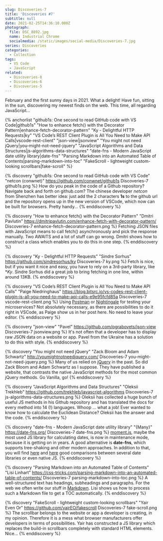```yaml
---
slug: Discoveries-7
title: 'Discoveries #7'
subtitle: null
date: 2021-02-25T14:36:10.000Z
photograph:
  file: DSC_8892.jpg
  name: Industrial Chrome
  socialmedia: /static/images/social-media/Discoveries-7.jpg
series: Discoveries
categories:
  - Collection
tags:
  - VS Code
  - JavaScript
related:
  - Discoveries-8
  - Discoveries-6
  - Discoveries-5
---
```


February and the first sunny days in 2021. What a delight! Have fun, sitting in the sun, discovering my newest finds on the web. This time, all regarding JavaScript...

{% anchorlist 
  "github1s: One second to read GitHub code with VS Code|github1s"
  "How to enhance fetch() with the Decorator Pattern|enhance-fetch-decorator-pattern"
  "Ky - Delightful HTTP Requests|ky"
  "VS Code’s REST Client Plugin is All You Need to Make API Calls|vscode-rest-client"
  "json-view|jsonview"
  "You might not need jQuery|you-might-not-need-jquery"
  "JavaScript Algorithms and Data Structures|js-algorithms-data-structures"
  "date-fns - Modern JavaScript date utility library|date-fns"
  "Parsing Markdown into an Automated Table of Contents|parsing-markdown-into-toc"
  "FakeScroll - lightweight custom-looking scrollbars|fake-scroll"
%}

<!-- more -->

{% discovery "github1s: One second to read GitHub code with VS Code" "netcon (conwnet)" https://github.com/conwnet/github1s Discoveries-7 github1s.png %}
How do you peak in the code of a Github repository? Navigate back and forth on github.com? The chinese developer *netcon* from Shenzhen has better idea: just add the 2 characters **1s** to the github url and the repository opens up in the new version of VSCode, which now can be built for  browsers. Pretty handy...
{% enddiscovery %}

{% discovery "How to enhance fetch() with the Decorator Pattern" "Dmitri Pavlutin" https://dmitripavlutin.com/enhance-fetch-with-decorator-pattern/ Discoveries-7 enhance-fetch-decorator-pattern.png %}
Fetching JSON files with JavaScript means to call fetch() asynchronously and pick the response manually. Two AWAITS and a lot of stuff can go wrong. Dmitri shows how to construct a class which enables you to do this in one step.
{% enddiscovery %}

{% discovery "Ky - Delightful HTTP Requests" "Sindre Sorhus" https://github.com/sindresorhus/ky Discoveries-7 ky.png %}
Fetch is nice, but if you want it nice and easy, you have to rely on a 3rd-party library, like **Ky*. Sindre Sorhus did a great job to bring fetching in one line, within around 13KB.
{% enddiscovery %}

{% discovery "VS Code’s REST Client Plugin is All You Need to Make API Calls" "Paige Niedringhaus" https://blog.bitsrc.io/vs-codes-rest-client-plugin-is-all-you-need-to-make-api-calls-e9e95fcfd85a Discoveries-7 vscode-rest-client.png %}
Using [Postman](https://www.postman.com/product/rest-client/) or [Nightingale](https://nightingale.rest/) for testing your microservices? Not absolutely necessary, as there are possibilities to do it right in VSCode, as Paige show us in her post here. No need to leave your editor.
{% enddiscovery %}

{% discovery "json-view" "Pavel" https://github.com/pgrabovets/json-view Discoveries-7 jsonview.png %}
It's not often that a developer has to display raw JSON data on a website or app. Pavel from the Ukraine has a solution to do this with style.
{% enddiscovery %}

{% discovery "You might not need jQuery" "Zack Bloom and Adam Schwartz" http://youmightnotneedjquery.com/ Discoveries-7 you-might-not-need-jquery.png %}
Many of us relied on [jQuery](https://jquery.com/) in the past. So did Zack Bloom and Adam Schwartz as I suppose. They have published a website, that contrasts the native JavaScript methods for the most common jQuery methods. Go Vanilla, go!
{% enddiscovery %}

{% discovery "JavaScript Algorithms and Data Structures" "Oleksii Trekhleb" https://github.com/trekhleb/javascript-algorithms Discoveries-7 js-algorithms-data-structures.png %}
Oleksii has collected a huge bunch of useful JS methods in his Github repository and has translated the docs for every method into 14 (!) languages. Whoop ... what a job! Ever wanted to know how to calculate the Euclidean Distance? Oleksii has the answer and the code.
{% enddiscovery %}

{% discovery "date-fns - Modern JavaScript date utility library" "{Many}" https://date-fns.org/ Discoveries-7 date-fns.png %}
[moment.js](https://momentjs.com/), maybe the most used JS library for calculating dates, is now in maintenance mode, because it is getting on in years. A good alternative is **date-fns**, which supports tree-shaking and other modern approaches. In addition to that, you will find [here](https://github.com/you-dont-need/You-Dont-Need-Momentjs) and [here](https://blog.logrocket.com/4-alternatives-to-moment-js-for-internationalizing-dates/) good comparisons between several date libraries or even native JS.
{% enddiscovery %}

{% discovery "Parsing Markdown into an Automated Table of Contents" "Lisi Linhart" https://css-tricks.com/parsing-markdown-into-an-automated-table-of-contents/ Discoveries-7 parsing-markdown-into-toc.png %}
A well-structured text has headings, subheadings and paragraphs. For the web we often write our stuff in [Markdown](https://en.wikipedia.org/wiki/Markdown). Lisi shows us how to process such a Markdown file to get a TOC automatically.
{% enddiscovery %}

{% discovery "FakeScroll - lightweight custom-looking scrollbars" "Yair Even Or" https://github.com/yairEO/fakescroll Discoveries-7 fake-scroll.png %}
The scrollbar belongs to the website or app a developer is creating, in my opinion. Therefore it is a mess what browser manufacturers offer developers in terms of possibilities. Yair has constructed a JS library which replaces the build-in scrollbars completely with standard HTML elements. Nice...
{% enddiscovery %}